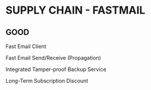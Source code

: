 # SUPPLY CHAIN - FASTMAIL

## GOOD

Fast Email Client

Fast Email Send/Receive (Propagation)

Integrated Tamper-proof Backup Service

Long-Term Subscription Discount




